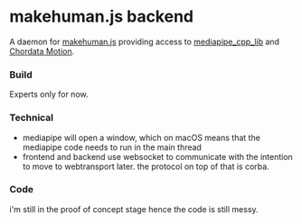 # makehuman.js backend

A daemon for [makehuman.js](https://github.com/markandre13/makehuman.js) providing access to [mediapipe_cpp_lib](https://github.com/markandre13/mediapipe_cpp_lib) and [Chordata Motion](https://chordata.cc).

### Build

Experts only for now.

### Technical

* mediapipe will open a window, which on macOS means that the mediapipe code
  needs to run in the main thread
* frontend and backend use websocket to communicate with the intention to
  move to webtransport later. the protocol on top of that is corba.

### Code

i'm still in the proof of concept stage hence the code is still messy.

<!--
once mediapipe_cpp_lib has been build:

# we need this version, the one in protobuf won't do
cd protobuf-3.19.1
./configure --prefix=/Users/mark/lib
make -j6
make install

cp /Users/mark/upstream/mediapipe_cpp_lib/src/gmod_api.h .
ln -s /Users/mark/upstream/mediapipe_cpp_lib/import_files mediapipe
ln -s /Users/mark/upstream/mediapipe_cpp_lib/mediapipe_graphs .

c++ -std=c++17 -I. -I/Users/mark/lib/include -I/usr/local/Cellar/opencv@3/3.4.16_4/include  -L/Users/mark/lib/lib -L /Users/mark/upstream/mediapipe_cpp_lib/library -lprotobuf -lgmod main.cc
DYLD_LIBRARY_PATH=/Users/mark/upstream/mediapipe_cpp_lib/library ./a.out


-->
